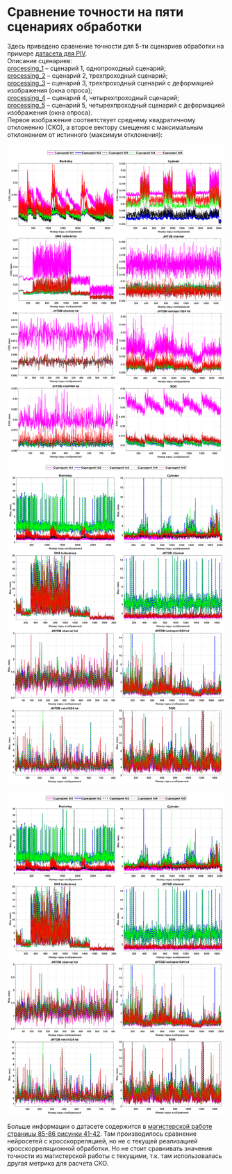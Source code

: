 # Сравнение точности на пяти сценариях обработки
Здесь приведено сравнение точности для 5-ти сценариев обработки на примере
[датасета для PIV](https://github.com/abrosua/cai-piv_dataset). <br>
Описание сценариев: <br>
[processing_1](/matlab/processing_1.m) – сценарий 1, однопроходный сценарий; <br>
[processing_2](/matlab/processing_2.m) – сценарий 2, трехпроходный сценарий; <br>
[processing_3](/matlab/processing_3.m) – сценарий 3, трехпроходный сценарий с деформацией изображения (окна опроса); <br>
[processing_4](/matlab/processing_4.m) – сценарий 4, четырехпроходный сценарий; <br>
[processing_5](/matlab/processing_5.m) – сценарий 5, четырехпроходный сценарий с деформацией изображения (окна опроса). <br>
Первое изображение соответствует среднему квадратичному отклонению (СКО), а
второе вектору смещения с максимальным отклонением от истинного (максимум отклонения):

<p float="left">
<img src="/demos/MSD.png" width="500" />
<img src="/demos/Max.png" width="500" /> 
</p>

<p float="left">
<img src="/demos/Max.png" width="500" /> 
</p>

Больше информации о датасете содержится в [магистерской работе
страницы 85-86 рисунки 41-42](/demos/DiplomMaster.pdf). Там производилось сравнение
нейросетей с кросскорреляцией, но не с текущей реализацией кросскорреляционной
обработки. Но не стоит сравнивать значения точности из магистерской работы с
текущими, т.к. там использовалась другая метрика для расчета СКО.
